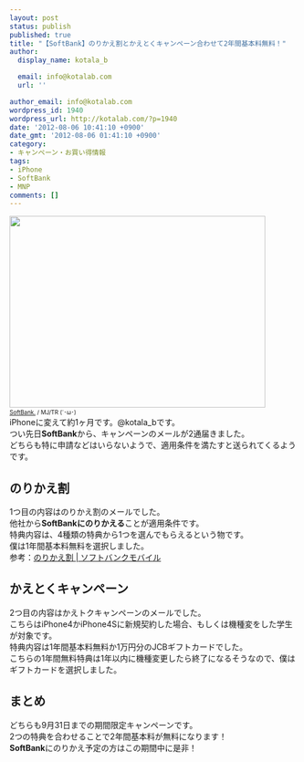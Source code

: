 ```yaml
---
layout: post
status: publish
published: true
title: "【SoftBank】のりかえ割とかえとくキャンペーン合わせて2年間基本料無料！"
author:
  display_name: kotala_b

  email: info@kotalab.com
  url: ''

author_email: info@kotalab.com
wordpress_id: 1940
wordpress_url: http://kotalab.com/?p=1940
date: '2012-08-06 10:41:10 +0900'
date_gmt: '2012-08-06 01:41:10 +0900'
category:
- キャンペーン・お買い得情報
tags:
- iPhone
- SoftBank
- MNP
comments: []
---
```

<p><a href="http://kotalab.com/wp-content/uploads/platinum_120727.jpg"><img src="http://kotalab.com/wp-content/uploads/platinum_120727.jpg" alt="" title="platinum_120727" width="448" height="336" class="alignnone size-full wp-image-1681" /></a><br />
<span style="font-size:10px;"><a href="http://www.flickr.com/photos/mujitra/4808589278/" target="_blank">SoftBank.</a> / MJ/TR (&acute;･&omega;･)</span><br />
iPhoneに変えて約1ヶ月です。@kotala_bです。<br />
つい先日<strong>SoftBank</strong>から、キャンペーンのメールが2通届きました。<br />
どちらも特に申請などはいらないようで、適用条件を満たすと送られてくるようです。<br />
<!--more--></p>
<h2>のりかえ割</h2>
<p>1つ目の内容はのりかえ割のメールでした。<br />
他社から<strong>SoftBankにのりかえる</strong>ことが適用条件です。<br />
特典内容は、4種類の特典から1つを選んでもらえるという物です。<br />
僕は1年間基本料無料を選択しました。<br />
参考：<a href="http://mb.softbank.jp/mb/welcome/norikae/" target="_blank">のりかえ割 | ソフトバンクモバイル</a></p>
<h2>かえとくキャンペーン</h2>
<p>2つ目の内容はかえトクキャンペーンのメールでした。<br />
こちらはiPhone4かiPhone4Sに新規契約した場合、もしくは機種変をした学生が対象です。<br />
特典内容は1年間基本料無料か1万円分のJCBギフトカードでした。<br />
こちらの1年間無料特典は1年以内に機種変更したら終了になるそうなので、僕はギフトカードを選択しました。</p>
<h2>まとめ</h2>
<p>どちらも9月31日までの期間限定キャンペーンです。<br />
2つの特典を合わせることで2年間基本料が無料になります！<br />
<strong>SoftBank</strong>にのりかえ予定の方はこの期間中に是非！</p>
